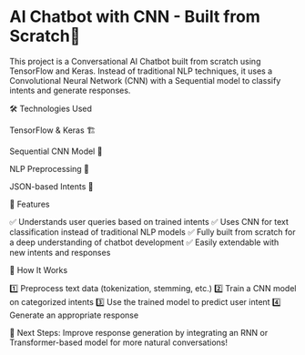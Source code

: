 # AI Chatbot with CNN - Built from Scratch🤖

This project is a Conversational AI Chatbot built from scratch using TensorFlow and Keras. Instead of traditional NLP techniques, it uses a Convolutional Neural Network (CNN) with a Sequential model to classify intents and generate responses.

🛠️ Technologies Used

TensorFlow & Keras 🏗️

Sequential CNN Model 🧠

NLP Preprocessing 📝

JSON-based Intents 📂


🚀 Features

✅ Understands user queries based on trained intents
✅ Uses CNN for text classification instead of traditional NLP models
✅ Fully built from scratch for a deep understanding of chatbot development
✅ Easily extendable with new intents and responses

📌 How It Works

1️⃣ Preprocess text data (tokenization, stemming, etc.)
2️⃣ Train a CNN model on categorized intents
3️⃣ Use the trained model to predict user intent
4️⃣ Generate an appropriate response

📌 Next Steps: Improve response generation by integrating an RNN or Transformer-based model for more natural conversations!
